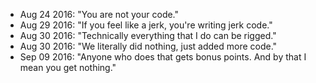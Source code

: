 * Aug 24 2016: "You are not your code."
* Aug 29 2016: "If you feel like a jerk, you're writing jerk code."
* Aug 30 2016: "Technically everything that I do can be rigged."
* Aug 30 2016: "We literally did nothing, just added more code."
* Sep 09 2016: "Anyone who does that gets bonus points. And by that I mean you get nothing." 

